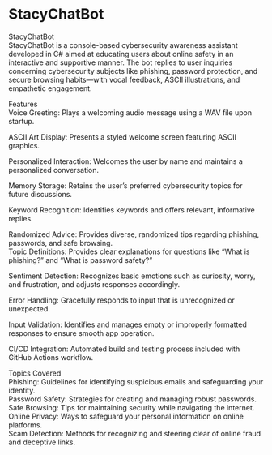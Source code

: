 # StacyChatBot

StacyChatBot  
StacyChatBot is a console-based cybersecurity awareness assistant developed in C# aimed at educating users about online safety in an interactive and supportive manner. The bot replies to user inquiries concerning cybersecurity subjects like phishing, password protection, and secure browsing habits—with vocal feedback, ASCII illustrations, and empathetic engagement.  

Features  
Voice Greeting: Plays a welcoming audio message using a WAV file upon startup.  

ASCII Art Display: Presents a styled welcome screen featuring ASCII graphics.  

Personalized Interaction: Welcomes the user by name and maintains a personalized conversation.  

Memory Storage: Retains the user’s preferred cybersecurity topics for future discussions.  

Keyword Recognition: Identifies keywords and offers relevant, informative replies.  

Randomized Advice: Provides diverse, randomized tips regarding phishing, passwords, and safe browsing.  
Topic Definitions: Provides clear explanations for questions like “What is phishing?” and “What is password safety?”

Sentiment Detection: Recognizes basic emotions such as curiosity, worry, and frustration, and adjusts responses accordingly.

Error Handling: Gracefully responds to input that is unrecognized or unexpected.

Input Validation: Identifies and manages empty or improperly formatted responses to ensure smooth app operation.

CI/CD Integration: Automated build and testing process included with GitHub Actions workflow.

Topics Covered  
Phishing: Guidelines for identifying suspicious emails and safeguarding your identity.  
Password Safety: Strategies for creating and managing robust passwords.  
Safe Browsing: Tips for maintaining security while navigating the internet.  
Online Privacy: Ways to safeguard your personal information on online platforms.  
Scam Detection: Methods for recognizing and steering clear of online fraud and deceptive links.